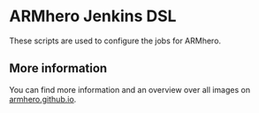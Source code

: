 # ARMhero Jenkins DSL

These scripts are used to configure the jobs for ARMhero.

## More information

You can find more information and an overview over all images on [armhero.github.io](https://armhero.github.io).
